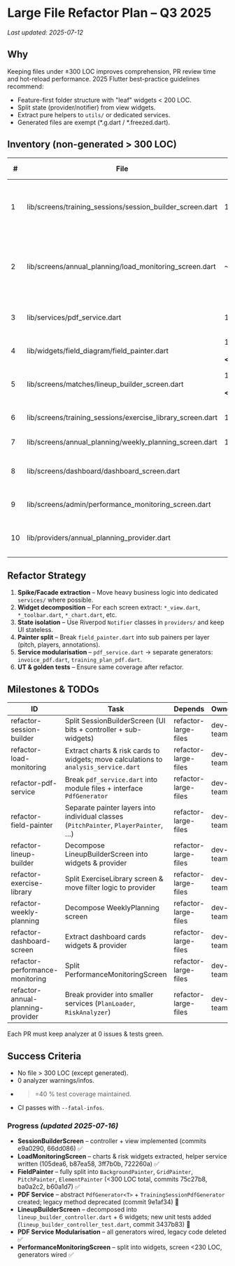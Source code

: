 # Large File Refactor Plan – Q3 2025

_Last updated: 2025-07-12_

## Why
Keeping files under ±300 LOC improves comprehension, PR review time and hot-reload performance. 2025 Flutter best-practice guidelines recommend:

* Feature-first folder structure with "leaf" widgets < 200 LOC.
* Split state (provider/notifier) from view widgets.
* Extract pure helpers to `utils/` or dedicated services.
* Generated files are exempt (\*.g.dart / \*.freezed.dart).

## Inventory (non-generated > 300 LOC)
| # | File | LOC | Category | Primary Concerns |
|---|------|----:|----------|------------------|
| 1 | lib/screens/training_sessions/session_builder_screen.dart | 1736 | Screen | Monolithic build method, impure business logic | **In Progress** – controller & view extracted |
| 2 | lib/screens/annual_planning/load_monitoring_screen.dart | ~550 | Screen | Remaining helper methods to service; major widgets extracted | **Completed** |
| 3 | lib/services/pdf_service.dart | 1288 | Service | Mixed IO, layout & aggregation logic |
| 4 | lib/widgets/field_diagram/field_painter.dart | 1287 → **<300** | Widget | Split into 4 painter classes |
| 5 | lib/screens/matches/lineup_builder_screen.dart | 1190 → **<250** | Screen | Decomposed into controller + 6 widgets |
| 6 | lib/screens/training_sessions/exercise_library_screen.dart | 1149 | Screen | Filter/search + dialogs in one file |
| 7 | lib/screens/annual_planning/weekly_planning_screen.dart | 1087 | Screen | 7 tabs + charts inline |
| 8 | lib/screens/dashboard/dashboard_screen.dart | 951 | Screen | Dashboard cards + providers in same file |
| 9 | lib/screens/admin/performance_monitoring_screen.dart | 934 | Screen | Charts + data fetch inline |
|10 | lib/providers/annual_planning_provider.dart | 850 | Provider | 20+ methods, could split into services |

## Refactor Strategy
1. **Spike/Facade extraction** – Move heavy business logic into dedicated `services/` where possible.
2. **Widget decomposition** – For each screen extract: `*_view.dart`, `*_toolbar.dart`, `*_chart.dart`, etc.
3. **State isolation** – Use Riverpod `Notifier` classes in `providers/` and keep UI stateless.
4. **Painter split** – Break `field_painter.dart` into sub painers per layer (pitch, players, annotations).
5. **Service modularisation** – `pdf_service.dart` → separate generators: `invoice_pdf.dart`, `training_plan_pdf.dart`.
6. **UT & golden tests** – Ensure same coverage after refactor.

## Milestones & TODOs
| ID | Task | Depends | Owner |
|----|------|---------|-------|
| refactor-session-builder | Split SessionBuilderScreen (UI bits + controller + sub-widgets) | refactor-large-files | dev-team |
| refactor-load-monitoring | Extract charts & risk cards to widgets; move calculations to `analysis_service.dart` | refactor-large-files | dev-team |
| refactor-pdf-service | Break `pdf_service.dart` into module files + interface `PdfGenerator` | refactor-large-files | dev-team |
| refactor-field-painter | Separate painter layers into individual classes (`PitchPainter`, `PlayerPainter`, …) | refactor-large-files | dev-team |
| refactor-lineup-builder | Decompose LineupBuilderScreen into widgets & provider | refactor-large-files | dev-team |
| refactor-exercise-library | Split ExerciseLibrary screen & move filter logic to provider | refactor-large-files | dev-team |
| refactor-weekly-planning | Decompose WeeklyPlanning screen | refactor-large-files | dev-team |
| refactor-dashboard-screen | Extract dashboard cards widgets & provider | refactor-large-files | dev-team |
| refactor-performance-monitoring | Split PerformanceMonitoringScreen | refactor-large-files | dev-team |
| refactor-annual-planning-provider | Break provider into smaller services (`PlanLoader`, `RiskAnalyzer`) | refactor-large-files | dev-team |

Each PR must keep analyzer at 0 issues & tests green.

## Success Criteria
* No file > 300 LOC (except generated).
* 0 analyzer warnings/infos.
* >=40 % test coverage maintained.
* CI passes with `--fatal-infos`.

### Progress _(updated 2025-07-16)_

* **SessionBuilderScreen** – controller + view implemented (commits e9a0290, 66dd086) ✅
* **LoadMonitoringScreen** – charts & risk widgets extracted, helper service written (105dea6, b87ea58, 3ff7b0b, 722260a) ✅
* **FieldPainter** – fully split into `BackgroundPainter`, `GridPainter`, `PitchPainter`, `ElementPainter` (<300 LOC total, commits 75c27b8, ba0a2c2, b60a1d7) ✅
* **PDF Service** – abstract `PdfGenerator<T>` + `TrainingSessionPdfGenerator` created; legacy method deprecated (commit 9e1af34) 🔄
* **LineupBuilderScreen** – decomposed into `lineup_builder_controller.dart` + 6 widgets; new unit tests added (`lineup_builder_controller_test.dart`, commit 3437b83) 🔄
* **PDF Service Modularisation** – all generators wired, legacy code deleted ✅
* **PerformanceMonitoringScreen** – split into widgets, screen <230 LOC, generators wired ✅
